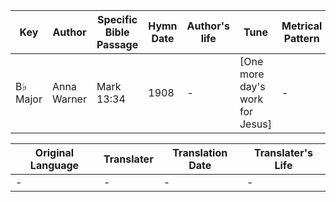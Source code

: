 Key | Author   | Specific Bible Passage     |Hymn Date |Author's life |Tune |Metrical Pattern   |Composer/Source
-- | --------- | ---------------------------|----------|--------------|-----|-------------------|-------------  
B♭ Major |Anna Warner |Mark 13:34 |1908 |- |[One more day's work for Jesus] |- |Robert Lowry

Original Language | Translater | Translation Date   | Translater's Life  
----------------- | --------- | --------------------|-------------     
\- |- |- |-

